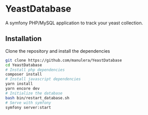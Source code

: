 # YeastDatabase
A symfony PHP/MySQL application to track your yeast collection.

## Installation

Clone the repository and install the dependencies

~~~bash
git clone https://github.com/manulera/YeastDatabase
cd YeastDatabase
# Install php dependencies
composer install
# Install javascript dependencies
yarn install
yarn encore dev
# Initialize the database
bash bin/restart_database.sh
# Serve with symfony
symfony server:start
~~~

